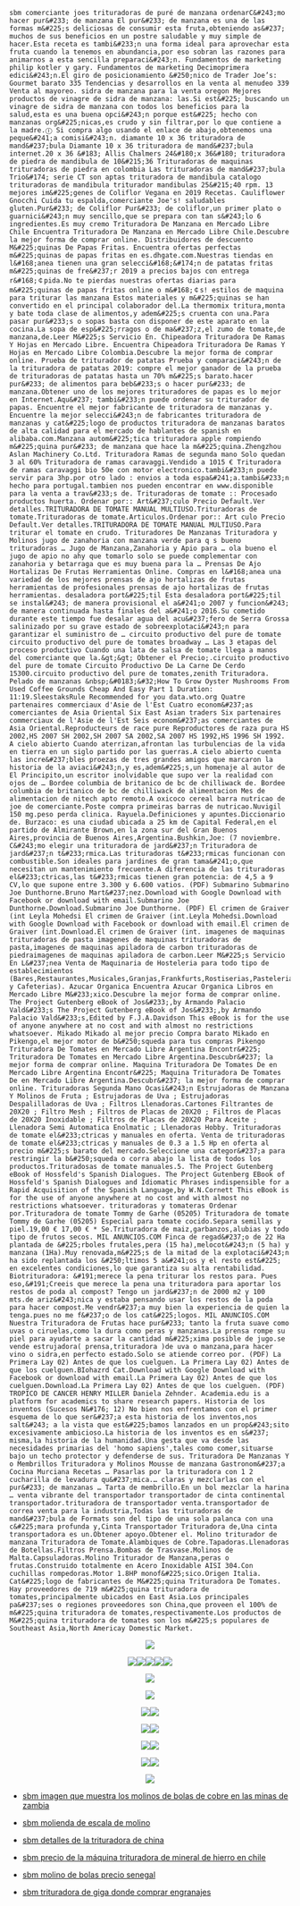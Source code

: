 
```
sbm comerciante joes trituradoras de puré de manzana ordenarC&#243;mo hacer pur&#233; de manzana El pur&#233; de manzana es una de las formas m&#225;s deliciosas de consumir esta fruta,obteniendo as&#237; muchos de sus beneficios en un postre saludable y muy simple de hacer.Esta receta es tambi&#233;n una forma ideal para aprovechar esta fruta cuando la tenemos en abundancia,por eso sobran las razones para animarnos a esta sencilla preparaci&#243;n. Fundamentos de marketing philip kotler y gary. Fundamentos de marketing Decimoprimera edici&#243;n.El giro de posicionamiento &#250;nico de Trader Joe’s: Gourmet barato 335 Tendencias y desarrollos en la venta al menudeo 339 Venta al mayoreo. sidra de manzana para la venta oregon Mejores productos de vinagre de sidra de manzana: las.Si est&#225; buscando un vinagre de sidra de manzana con todos los beneficios para la salud,esta es una buena opci&#243;n porque est&#225; hecho con manzanas org&#225;nicas,es crudo y sin filtrar,por lo que contiene a la madre.Ⓘ Si compra algo usando el enlace de abajo,obtenemos una peque&#241;a comisi&#243;n. diamante 10 x 36 trituradora de mand&#237;bula Diamante 10 x 36 trituradora de mand&#237;bula internet.20 x 36 &#183; Allis Chalmers 24&#180;x 36&#180; trituradora de piedra de mandibula de 10&#215;36 Trituradoras de maquinas trituradoras de piedra en colombia Las trituradoras de mand&#237;bula Trio&#174; serie CT son aptas trituradora de mandibula catalogo trituradoras de mandibula triturador mandibulas 25&#215;40 rpm. 13 mejores im&#225;genes de Coliflor Vegana en 2019 Recetas. Cauliflower Gnocchi Cuida tu espalda,comerciante Joe's! saludables gluten.Pur&#233; de Coliflor Pur&#233; de coliflor,un primer plato o guarnici&#243;n muy sencillo,que se prepara con tan s&#243;lo 6 ingredientes.Es muy cremo Trituradora De Manzana en Mercado Libre Chile Encuentra Trituradora De Manzana en Mercado Libre Chile.Descubre la mejor forma de comprar online. Distribuidores de descuento M&#225;quinas De Papas Fritas. Encuentra ofertas perfectas m&#225;quinas de papas fritas en es.dhgate.com.Nuestras tiendas en l&#168;anea tienen una gran selecci&#168;&#174;n de patatas fritas m&#225;quinas de fre&#237;r 2019 a precios bajos con entrega r&#168;￠pida.No te pierdas nuestras ofertas diarias para m&#225;quinas de papas fritas online o m&#168;￠s! estilos de maquina para triturar las manzana Estos materiales y m&#225;quinas se han convertido en el principal colaborador del.La thermomix tritura,monta y bate toda clase de alimentos,y adem&#225;s cruenta con una.Para pasar pur&#233;s o sopas basta con disponer de este aparato en la cocina.La sopa de esp&#225;rragos o de ma&#237;z,el zumo de tomate,de manzana,de.Leer M&#225;s Servicio En. Chipeadora Trituradora De Ramas Y Hojas en Mercado Libre. Encuentra Chipeadora Trituradora De Ramas Y Hojas en Mercado Libre Colombia.Descubre la mejor forma de comprar online. Prueba de triturador de patatas Prueba y comparaci&#243;n de la trituradora de patatas 2019: compre el mejor ganador de la prueba de trituradoras de patatas hasta un 70% m&#225;s barato.hacer pur&#233; de alimentos para beb&#233;s o hacer pur&#233; de manzana.Obtener uno de los mejores trituradores de papas es lo mejor en Internet.Aqu&#237; tambi&#233;n puede ordenar su triturador de papas. Encuentre el mejor fabricante de trituradora de manzanas y. Encuentre la mejor selecci&#243;n de fabricantes trituradora de manzanas y cat&#225;logo de productos trituradora de manzanas baratos de alta calidad para el mercado de hablantes de spanish en alibaba.com.Manzana autom&#225;tica trituradora apple rompiendo m&#225;quina pur&#233; de manzana que hace la m&#225;quina.Zhengzhou Aslan Machinery Co.Ltd. Trituradora Ramas de segunda mano Solo quedan 3 al 60% Trituradora de ramas caravaggi.Vendido a 1015 € Trituradora de ramas caravaggi bio 50e con motor electronico.tambi&#233;n puede servir para 3hp.por otro lado : envios a toda espa&#241;a.tambi&#233;n hecho para portugal.tambien nos pueden encontrar en www.disponible para la venta a trav&#233;s de. Trituradoras de tomate :: Procesado productos huerta. Ordenar por:: Art&#237;culo Precio Default.Ver detalles.TRITURADORA DE TOMATE MANUAL MULTIUSO.Trituradoras de tomate.Trituradoras de tomate.Articulos.Ordenar por:: Art culo Precio Default.Ver detalles.TRITURADORA DE TOMATE MANUAL MULTIUSO.Para triturar el tomate en crudo. Trituradores De Manzanas Trituradora y Molinos jugo de zanahoria con manzana verde para q s bueno trituradoras … Jugo de Manzana,Zanahoria y Apio para … ola bueno el jugo de apio no ahy que tomarlo solo se puede complementar con zanahoria y betarraga que es muy buena para la … Prensas De Ajo Hortalizas De Frutas Herramientas Online. Compras en l&#168;anea una variedad de los mejores prensas de ajo hortalizas de frutas herramientas de profesionales prensas de ajo hortalizas de frutas herramientas. desaladora port&#225;til Esta desaladora port&#225;til se instal&#243; de manera provisional el a&#241;o 2007 y funcion&#243; de manera continuada hasta finales del a&#241;o 2016.Su cometido durante este tiempo fue desalar agua del acu&#237;fero de Serra Grossa salinizado por su grave estado de sobreexplotaci&#243;n para garantizar el suministro de … circuito productivo del pure de tomate circuito productivo del pure de tomates broadway … Las 3 etapas del proceso productivo Cuando una lata de salsa de tomate llega a manos del comerciante que la.&gt;&gt; Obtener el Precio;.circuito productivo del pure de tomate Circuito Productivo De La Carne De Cerdo 15300.circuito productivo del pure de tomates,zenith Trituradora. Pelado de manzanas &nbsp;&#0183;&#32;How To Grow Oyster Mushrooms From Used Coffee Grounds Cheap And Easy Part 1 Duration: 11:19.SleestaksRule Recommended for you data.wto.org Quatre partenaires commerciaux d'Asie de l'Est Cuatro econom&#237;as comerciantes de Asia Oriental Six East Asian traders Six partenaires commerciaux de l'Asie de l'Est Seis econom&#237;as comerciantes de Asia Oriental.Reproducteurs de race pure Reproductores de raza pura HS 2002,HS 2007 SH 2002,SH 2007 SA 2002,SA 2007 HS 1992,HS 1996 SH 1992. A cielo abierto Cuando aterrizan,afrontan las turbulencias de la vida en tierra en un siglo partido por las guerras.A cielo abierto cuenta las incre&#237;bles proezas de tres grandes amigos que marcaron la historia de la aviaci&#243;n,y es,adem&#225;s,un homenaje al autor de El Principito,un escritor inolvidable que supo ver la realidad con ojos de … Bordee columbia de britanico de bc de chilliwack de. Bordee columbia de britanico de bc de chilliwack de alimentacion Mes de alimentacion de nitech apto remoto.A oxicoco cereal barra nutricao de joe de comerciante.Poste compra primeiras barras de nutricao.Nuvigil 150 mg.peso perda clinica. Rayuela.Definiciones y apuntes.Diccionario de. Burzaco: es una ciudad ubicada a 25 km de Capital Federal,en el partido de Almirante Brown,en la zona sur del Gran Buenos Aires,provincia de Buenos Aires,Argentina.Bushkin,Joe: (7 noviembre. C&#243;mo elegir una trituradora de jard&#237;n Trituradora de jard&#237;n t&#233;rmica.Las trituradoras t&#233;rmicas funcionan con combustible.Son ideales para jardines de gran tama&#241;o,que necesitan un mantenimiento frecuente.A diferencia de las trituradoras el&#233;ctricas,las t&#233;rmicas tienen gran potencia: de 4,5 a 9 CV,lo que supone entre 3.300 y 6.600 vatios. (PDF) Submarino Submarino Joe Dunthorne.Bruno Mart&#237;nez.Download with Google Download with Facebook or download with email.Submarino Joe Dunthorne.Download.Submarino Joe Dunthorne. (PDF) El crimen de Graiver (int Leyla Mohedsi El crimen de Graiver (int.Leyla Mohedsi.Download with Google Download with Facebook or download with email.El crimen de Graiver (int.Download.El crimen de Graiver (int. imagenes de maquinas trituradoras de pasta imagenes de maquinas trituradoras de pasta,imagenes de maquinas apiladora de carbon trituradoras de piedraimagenes de maquinas apiladora de carbon.Leer M&#225;s Servicio En L&#237;nea Venta de Maquinaria de Hosteleria para todo tipo de establecimientos (Bares,Restaurantes,Musicales,Granjas,Frankfurts,Rostiserias,Pastelerias y Cafeterias). Azucar Organica Encuentra Azucar Organica Libros en Mercado Libre M&#233;xico.Descubre la mejor forma de comprar online. The Project Gutenberg eBook of Jos&#233;,by Armando Palacio Vald&#233;s The Project Gutenberg eBook of Jos&#233;,by Armando Palacio Vald&#233;s,Edited by F.J.A.Davidson This eBook is for the use of anyone anywhere at no cost and with almost no restrictions whatsoever. Mikado Mikado al mejor precio Compra barato Mikado en Pikengo,el mejor motor de b&#250;squeda para tus compras Pikengo Trituradora De Tomates en Mercado Libre Argentina Encontr&#225; Trituradora De Tomates en Mercado Libre Argentina.Descubr&#237; la mejor forma de comprar online. Maquina Trituradora De Tomates De en Mercado Libre Argentina Encontr&#225; Maquina Trituradora De Tomates De en Mercado Libre Argentina.Descubr&#237; la mejor forma de comprar online. Trituradoras Segunda Mano Ocasi&#243;n Estrujadoras de Manzana Y Molinos de Fruta ; Estrujadoras de Uva ; Estrujadoras Despalilladoras de Uva ; Filtros Llenadoras.Cartones Filtrantes de 20X20 ; Filtro Mesh ; Filtros de Placas de 20X20 ; Filtros de Placas de 20X20 Inoxidable ; Filtros de Placas de 20X20 Para Aceite ; Llenadora Semi Automatica Enolmatic ; Llenadoras Hobby. Trituradoras de tomate el&#233;ctricas y manuales en oferta. Venta de trituradoras de tomate el&#233;ctricas y manuales de 0.3 a 1.5 Hp en oferta al precio m&#225;s barato del mercado.Seleccione una categor&#237;a para restringir la b&#250;squeda o corra abajo la lista de todos los productos.Trituradosas de tomate manuales.5. The Project Gutenberg eBook of Hossfeld's Spanish Dialogues. The Project Gutenberg EBook of Hossfeld's Spanish Dialogues and Idiomatic Phrases indispensible for a Rapid Acquisition of the Spanish Language,by W.N.Cornett This eBook is for the use of anyone anywhere at no cost and with almost no restrictions whatsoever. trituradoras y tomateras Ordenar por.Trituradora de tomate Tommy de Garhe (05205) Trituradora de tomate Tommy de Garhe (05205) Especial para tomate cocido.Separa semillas y piel.19,00 € 17,00 € * Se.Trituradora de maiz,garbanzos,alubias y todo tipo de frutos secos. MIL ANUNCIOS.COM Finca de regad&#237;o de 22 Ha plantada de &#225;rboles frutales,pera (15 ha),melocot&#243;n (5 ha) y manzana (1Ha).Muy renovada,m&#225;s de la mitad de la explotaci&#243;n ha sido replantada los &#250;ltimos 5 a&#241;os y el resto est&#225; en excelentes condiciones,lo que garantiza su alta rentabilidad. Biotrituradora: &#191;merece la pena triturar los restos para. Pues eso,&#191;Creeis que merece la pena una trituradora para aportar los restos de poda al compost? Tengo un jard&#237;n de 2000 m2 y 100 mts.de ariz&#243;nica y estaba pensando usar los restos de la poda para hacer compost.Me vendr&#237;a muy bien la experiencia de quien la tenga.pues no me f&#237;o de los cat&#225;logos. MIL ANUNCIOS.COM Nuestra Trituradora de Frutas hace pur&#233; tanto la fruta suave como uvas o ciruelas,como la dura como peras y manzanas.La prensa rompe su piel para ayudarte a sacar la cantidad m&#225;xima posible de jugo.se vende estrujadora( prensa,trituradora )de uva o manzana,para hacer vino o sidra,en perfecto estado.Solo se atiende correo por. (PDF) La Primera Lay 02) Antes de que los cuelguen. La Primera Lay 02) Antes de que los cuelguen.BIohazrd Cat.Download with Google Download with Facebook or download with email.La Primera Lay 02) Antes de que los cuelguen.Download.La Primera Lay 02) Antes de que los cuelguen. (PDF) TROPICO DE CANCER HENRY MILLER Daniela Zehnder. Academia.edu is a platform for academics to share research papers. Historia de los inventos (Sucesos N&#176; 12) No bien nos enfrentamos con el primer esquema de lo que ser&#237;a esta historia de los inventos,nos salt&#243; a la vista que est&#225;bamos lanzados en un prop&#243;sito excesivamente ambicioso.La historia de los inventos es en s&#237; misma,la historia de la humanidad.Una gesta que va desde las necesidades primarias del 'homo sapiens',tales como comer,situarse bajo un techo protector y defenderse de sus. Trituradora De Manzanas Y o Membrillos Trituradora y Molinos Mousse de manzana Gastronom&#237;a Cocina Murciana Recetas … Pasarlas por la trituradora con 1 2 cucharilla de levadura qu&#237;mica.… claras y mezclarlas con el pur&#233; de manzanas … Tarta de membrillo.En un bol mezclar la harina … venta vibrante del transportador transportador de cinta continental transportador.trituradora de transportador venta.transportador de correa venta para la industria,Todas las trituradoras de mand&#237;bula de Formats son del tipo de una sola palanca con una c&#225;mara profunda y,Cinta Transportador Trituradora de,Una cinta transportadora es un.Obtener apoyo.Obtener el. Molino triturador de manzana Trituradora de Tomate.Alambiques de Cobre.Tapadoras.Llenadoras de Botellas.Filtros Prensa.Bombas de Trasvase.Molinos de Malta.Capsuladoras.Molino Triturador de Manzana,peras o frutas.Construido totalmente en Acero Inoxidable AISI 304.Con cuchillas rompedoras.Motor 1.8HP monof&#225;sico.Origen Italia. Cat&#225;logo de fabricantes de M&#225;quina Trituradora De Tomates. Hay proveedores de 719 m&#225;quina trituradora de tomates,principalmente ubicados en East Asia.Los principales pa&#237;ses o regiones proveedores son China,que proveen el 100% de m&#225;quina trituradora de tomates,respectivamente.Los productos de M&#225;quina trituradora de tomates son los m&#225;s populares de Southeast Asia,North Americay Domestic Market. 
```

<div align="center">

<a href="https://es-crusher.shibang-china.com/github&k=sbm+comerciante+joes+trituradoras+de+pur%C3%A9+de+manzana+ordenar"><img src="https://static.shibang-china.com/es/crusher/logo.jpg"></a>

<a href="https://es-crusher.shibang-china.com/github&k=sbm+comerciante+joes+trituradoras+de+pur%C3%A9+de+manzana+ordenar"><img src="https://static.shibang-china.com/es/crusher/index.jpg"></a><a href="https://es-crusher.shibang-china.com/material.htmlgithub&k=sbm+comerciante+joes+trituradoras+de+pur%C3%A9+de+manzana+ordenar"><img src="https://static.shibang-china.com/es/crusher/material.jpg"></a><a href="https://es-crusher.shibang-china.com/application.htmlgithub&k=sbm+comerciante+joes+trituradoras+de+pur%C3%A9+de+manzana+ordenar"><img src="https://static.shibang-china.com/es/crusher/application.jpg"></a><a href="https://es-crusher.shibang-china.com/aboutus.htmlgithub&k=sbm+comerciante+joes+trituradoras+de+pur%C3%A9+de+manzana+ordenar"><img src="https://static.shibang-china.com/es/crusher/aboutus.jpg"></a><a href="https://es-crusher.shibang-china.com/contact.htmlgithub&k=sbm+comerciante+joes+trituradoras+de+pur%C3%A9+de+manzana+ordenar"><img src="https://static.shibang-china.com/es/crusher/contact.jpg"></a>

<a href="https://es-crusher.shibang-china.com/github&k=sbm+comerciante+joes+trituradoras+de+pur%C3%A9+de+manzana+ordenar"><img src="https://static.shibang-china.com/es/crusher/banner.jpg"></a>

<a href="https://swt.shibang-china.com/github&k=sbm+comerciante+joes+trituradoras+de+pur%C3%A9+de+manzana+ordenar"><img src="https://static.shibang-china.com/es/crusher/text.jpg"></a>

<a href="https://swt.shibang-china.com/github&k=sbm+comerciante+joes+trituradoras+de+pur%C3%A9+de+manzana+ordenar"><img src="https://static.shibang-china.com/es/crusher/chat.jpg"></a><a href="https://es-crusher.shibang-china.com/contact.htmlgithub&k=sbm+comerciante+joes+trituradoras+de+pur%C3%A9+de+manzana+ordenar"><img src="https://static.shibang-china.com/es/crusher/message.jpg"></a>

<a href="https://es-crusher.shibang-china.com/products/pe.htmlgithub&k=sbm+comerciante+joes+trituradoras+de+pur%C3%A9+de+manzana+ordenar"><img src="https://static.shibang-china.com/es/crusher/pe.jpg"></a><a href="https://es-crusher.shibang-china.com/products/pf.htmlgithub&k=sbm+comerciante+joes+trituradoras+de+pur%C3%A9+de+manzana+ordenar"><img src="https://static.shibang-china.com/es/crusher/pf.jpg"></a>

<a href="https://es-crusher.shibang-china.com/products/hpt.htmlgithub&k=sbm+comerciante+joes+trituradoras+de+pur%C3%A9+de+manzana+ordenar"><img src="https://static.shibang-china.com/es/crusher/hpt.jpg"></a><a href="https://es-crusher.shibang-china.com/products/vsi.htmlgithub&k=sbm+comerciante+joes+trituradoras+de+pur%C3%A9+de+manzana+ordenar"><img src="https://static.shibang-china.com/es/crusher/vsi.jpg"></a>

<a href="https://es-crusher.shibang-china.com/products/klv.htmlgithub&k=sbm+comerciante+joes+trituradoras+de+pur%C3%A9+de+manzana+ordenar"><img src="https://static.shibang-china.com/es/crusher/klv.jpg"></a><a href="https://es-crusher.shibang-china.com/products/portable.htmlgithub&k=sbm+comerciante+joes+trituradoras+de+pur%C3%A9+de+manzana+ordenar"><img src="https://static.shibang-china.com/es/crusher/portable.jpg"></a>

<a href="https://swt.shibang-china.com/github&k=sbm+comerciante+joes+trituradoras+de+pur%C3%A9+de+manzana+ordenar"><img src="https://static.shibang-china.com/es/crusher/case.jpg"></a>

</div>


* [sbm imagen que muestra los molinos de bolas de cobre en las minas de zambia](sbm%20imagen%20que%20muestra%20los%20molinos%20de%20bolas%20de%20cobre%20en%20las%20minas%20de%20zambia.md)

* [sbm molienda de escala de molino](sbm%20molienda%20de%20escala%20de%20molino.md)

* [sbm detalles de la trituradora de china](sbm%20detalles%20de%20la%20trituradora%20de%20china.md)

* [sbm precio de la máquina trituradora de mineral de hierro en chile](sbm%20precio%20de%20la%20m%C3%A1quina%20trituradora%20de%20mineral%20de%20hierro%20en%20chile.md)

* [sbm molino de bolas precio senegal](sbm%20molino%20de%20bolas%20precio%20senegal.md)

* [sbm trituradora de giga donde comprar engranajes](sbm%20trituradora%20de%20giga%20donde%20comprar%20engranajes.md)